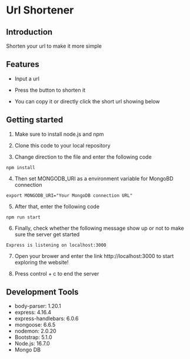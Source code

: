 # **Url Shortener**
 
## Introduction
Shorten your url to make it more simple
 
## Features
 
 * Input a url
 
 * Press the button to shorten it

 * You can copy it or directly click the short url showing below
 
## Getting started
 1. Make sure to install node.js and npm

 2. Clone this code to your local repository

 3. Change direction to the file and enter the following code
```
npm install
```
 4. Then set MONGODB_URI as a environment variable for MongoBD connection
```
export MONGODB_URI="Your MongoDB connection URL"
```
 5. After that, enter the following code
```
npm run start
```
 6. Finally, check whether the following message show up or not to make sure the server get started
```
Express is listening on localhost:3000
```
 7. Open your brower and enter the link http://localhost:3000 to start exploring the website!

 8. Press control + c to end the server
## Development Tools
    
* body-parser: 1.20.1
* express: 4.16.4
* express-handlebars: 6.0.6
* mongoose: 6.6.5
* nodemon: 2.0.20
* Bootstrap: 5.1.0
* Node.js: 16.7.0
* Mongo DB
